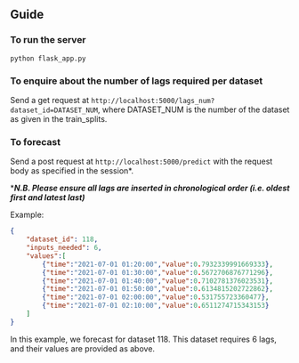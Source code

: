 ## Guide

### To run the server
```commandline
python flask_app.py
```


### To enquire about the number of lags required per dataset
Send a get request at ``http://localhost:5000/lags_num?dataset_id=DATASET_NUM``, where DATASET_NUM is the number of the dataset as given in the train_splits.



### To forecast
Send a post request at ``http://localhost:5000/predict`` with the request body as specified in the session*.

****N.B. Please ensure all lags are inserted in chronological order (i.e. oldest first and latest last)***

Example:
```json
{
    "dataset_id": 118,
    "inputs_needed": 6,
    "values":[
        {"time":"2021-07-01 01:20:00","value":0.7932339991669333},
        {"time":"2021-07-01 01:30:00","value":0.5672706876771296},
        {"time":"2021-07-01 01:40:00","value":0.7102781376023531},
        {"time":"2021-07-01 01:50:00","value":0.6134815202722862},
        {"time":"2021-07-01 02:00:00","value":0.531755723360477},
        {"time":"2021-07-01 02:10:00","value":0.6511274715343153}
    ]
}
```
In this example, we forecast for dataset 118. This dataset requires 6 lags, and their values are provided as above.
